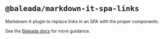 # `@baleada/markdown-it-spa-links`

Markdown-it plugin to replace links in an SPA with the proper components.

See the [Baleada docs](https://baleada.netlify.com) for more guidance.